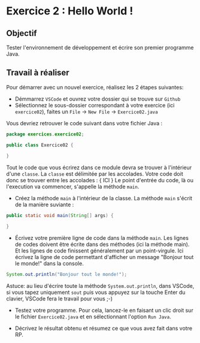 # Exercice 2 : Hello World !


## Objectif
Tester l'environnement de développement et écrire son premier programme Java. 


## Travail à réaliser
Pour démarrer avec un nouvel exercice, réalisez les 2 étapes suivantes: 
- Démmarrez `VSCode` et ouvrez votre dossier qui se trouve sur `Github`
- Sélectionnez le sous-dossier correspondant à votre exercice (ici `exercice02`), faites un `File` -> `New File` -> `Exercice02.java`

Vous devriez retrouver le code suivant dans votre fichier Java :
```java
package exercices.exercice02;

public class Exercice02 {
    
}
```

Tout le code que vous écrirez dans ce module devra se trouver à l'intérieur d'une `classe`. La `classe` est délimitée par les accolades. Votre code doit donc se trouver entre les accolades : { ICI }
Le point d'entrée du code, là ou l'execution va commencer, s'appelle la méthode `main`. 
- Créez la méthode `main` à l'intérieur de la classe. La méthode `main` s'écrit de la manière suviante : 
```java
public static void main(String[] args) {

}
```
- Écrivez votre première ligne de code dans la méthode `main`. Les lignes de codes doivent être écrite dans des méthodes (ici la méthode main). Et les lignes de code finissent généralement par un point-virgule. Ici écrivez la ligne de code permettant d'afficher un message "Bonjour tout le monde!" dans la console.
```java
System.out.println("Bonjour tout le monde!");
```
Astuce: au lieu d'écrire toute la méthode `System.out.println`, dans VSCode, si vous tapez uniquement `sout` puis vous appuyez sur la touche Enter du clavier, VSCode fera le travail pour vous ;-) 

- Testez votre programme. Pour cela, lancez-le en faisant un clic droit sur le fichier `Exercice02.java` et en sélectionnant l'option `Run Java`.

- Décrivez le résultat obtenu et résumez ce que vous avez fait dans votre RP.

